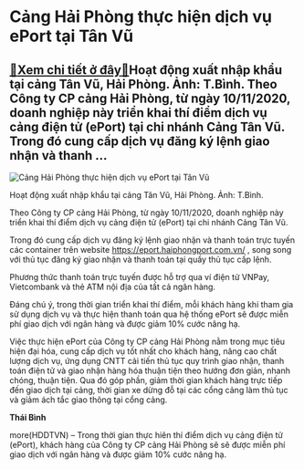 Cảng Hải Phòng thực hiện dịch vụ ePort tại Tân Vũ
=================================================

[:gift:Xem chi tiết ở đây:gift:](https://hddtvn.com/cang-hai-phong-thuc-hien-dich-vu-eport-tai-tan-vu/)Hoạt động xuất nhập khẩu tại cảng Tân Vũ, Hải Phòng. Ảnh: T.Bình. Theo Công ty CP cảng Hải Phòng, từ ngày 10/11/2020, doanh nghiệp này triển khai thí điểm dịch vụ cảng điện tử (ePort) tại chi nhánh Cảng Tân Vũ. Trong đó cung cấp dịch vụ đăng ký lệnh giao nhận và thanh …
------------------------------------------------------------------------------------------------------------------------------------------------------------------------------------------------------------------------------------------------------------------------------





![Cảng Hải Phòng thực hiện dịch vụ ePort tại Tân Vũ](https://hddtvn.com/wp-content/uploads/2021/01/4628_20190322_0949280.jpg "Cảng Hải Phòng thực hiện dịch vụ ePort tại Tân Vũ")


Hoạt động xuất nhập khẩu tại cảng Tân Vũ, Hải Phòng. Ảnh: T.Bình.



Theo Công ty CP cảng Hải Phòng, từ ngày 10/11/2020, doanh nghiệp này triển khai thí điểm dịch vụ cảng điện tử (ePort) tại chi nhánh Cảng Tân Vũ.


Trong đó cung cấp dịch vụ đăng ký lệnh giao nhận và thanh toán trực tuyến các container trên website <https://eport.haiphongport.com.vn/> , song song với thủ tục đăng ký giao nhận và thanh toán tại quầy thủ tục cấp lệnh.


Phương thức thanh toán trực tuyến được hỗ trợ qua ví điện tử VNPay, Vietcombank và thẻ ATM nội địa của tất cả ngân hàng.


Đáng chú ý, trong thời gian triển khai thí điểm, mỗi khách hàng khi tham gia sử dụng dịch vụ và thực hiện thanh toán qua hệ thống ePort sẽ được miễn phí giao dịch với ngân hàng và được giảm 10% cước nâng hạ.


Việc thực hiện ePort của Công ty CP cảng Hải Phòng nằm trong mục tiêu hiện đại hóa, cung cấp dịch vụ tốt nhất cho khách hàng, nâng cao chất lượng dịch vụ, ứng dụng CNTT cải tiến thủ tục quy trình giao nhận, thanh toán điện tử và giao nhận hàng hóa thuận tiện theo hướng đơn giản, nhanh chóng, thuận tiện. Qua đó góp phần, giảm thời gian khách hàng trực tiếp đến giao dịch tại cảng, thời gian xe dừng đỗ tại các cổng cảng làm thủ tục và giảm ách tắc giao thông tại cổng cảng.




**Thái Bình**



more(HDDTVN) – Trong thời gian thực hiên thí điểm dịch vụ cảng điện tử (ePort), khách hàng của Công ty CP cảng Hải Phòng sẽ sẽ được miễn phí giao dịch với ngân hàng và được giảm 10% cước nâng hạ.

